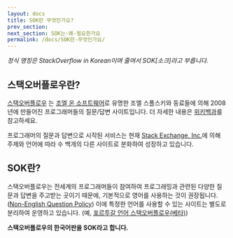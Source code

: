 ```yaml
---
layout: docs
title: SOK란 무엇인가요?
prev_section:
next_section: SOK는-왜-필요한가요
permalink: /docs/SOK란-무엇인가요/
---
```


_정식 명칭은 StackOverflow in Korean이며 줄여서 SOK[소크]라고 부릅니다._


스택오버플로우란?
----------------

[스택오버플로우](http://stackoverflow.com/) 는 [조엘 온 소프트웨어](http://korean.joelonsoftware.com/)로
유명한 조엘 스폴스키와 동료들에 의해 2008년에 만들어진 프로그래머들의 질문/답변 사이트입니다. 더 자세한 내용은
[위키백과](http://ko.wikipedia.org/wiki/%EC%8A%A4%ED%83%9D_%EC%98%A4%EB%B2%84%ED%94%8C%EB%A1%9C_(%EC%9B%B9%EC%82%AC%EC%9D%B4%ED%8A%B8))를 참고하세요.

프로그래머의 질문과 답변으로 시작된 서비스는 현재 [Stack Exchange, Inc.](http://stackexchange.com/)에
의해 주제와 언어에 따라 수 백개의 다른 사이트로 분화하여 성장하고 있습니다. 


SOK란?
------

스택오버플로우는 전세계의 프로그래머들이 참여하여 프로그래밍과 관련된 다양한 질문과 답변을 주고받는 곳이기
때문에, 기본적으로 영어를 사용하는 것이 권장됩니다.
([Non-English Question Policy](http://blog.stackoverflow.com/2009/07/non-english-question-policy/))
이에 특정한 언어를 사용할 수 있는 사이트는 별도로 분리하여 운영하고 있습니다. (예, [포르투갈 언어 스택오버플로우(베타)](http://pt.stackoverflow.com/))

**스택오버플로우의 한국어판을 SOK라고 합니다.**